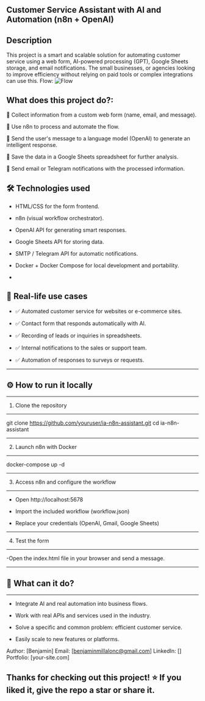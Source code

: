 

Customer Service Assistant with AI and Automation (n8n + OpenAI)
-
Description
-

This project is a smart and scalable solution for automating customer service using a web form, AI-powered processing (GPT), Google Sheets storage, and email notifications.
The small businesses, or agencies looking to improve efficiency without relying on paid tools or complex integrations can use this.
Flow:
![Flow](https://github.com/user-attachments/assets/6cac5d79-3f2d-44d7-96f1-d8c919ca6977)

What does this project do?:
-

🔹 Collect information from a custom web form (name, email, and message).

🔹 Use n8n to process and automate the flow.

🔹 Send the user's message to a language model (OpenAI) to generate an intelligent response.

🔹 Save the data in a Google Sheets spreadsheet for further analysis.

🔹 Send email or Telegram notifications with the processed information.

🛠️ Technologies used
-

- HTML/CSS for the form frontend.

- n8n (visual workflow orchestrator).

- OpenAI API for generating smart responses.

- Google Sheets API for storing data.

- SMTP / Telegram API for automatic notifications.

- Docker + Docker Compose for local development and portability.
-
🎯 Real-life use cases
-
- ✅ Automated customer service for websites or e-commerce sites.

- ✅ Contact form that responds automatically with AI.

- ✅ Recording of leads or inquiries in spreadsheets.

- ✅ Internal notifications to the sales or support team.

- ✅ Automation of responses to surveys or requests.

----------------------------------------------------------------------------------------------------------------------------------------------------------------------------------------------------------------------------
⚙️ How to run it locally
-

----------------------------------------------------------------------------------------------------------------------------------------------------------------------------------------------------------------------------
1. Clone the repository

--------------------------------------------------------------------------------------------------------------------------------------------------------------------------------------------------------------------------------
git clone https://github.com/youruser/ia-n8n-assistant.git
cd ia-n8n-assistant

--------------------------------------------------------------------------------------------------------------------------------------------------------------------------------------------------------------------------------
2. Launch n8n with Docker
--------------------------------------------------------------------------------------------------------------------------------------------------------------------------------------------------------------------------------
docker-compose up -d

--------------------------------------------------------------------------------------------------------------------------------------------------------------------------------------------------------------------------------
3. Access n8n and configure the workflow

------------------------------------------------------------------------------------------------------------------------------------------------------------------------------------------------------------------------------------------------
- Open http://localhost:5678

- Import the included workflow (workflow.json)

- Replace your credentials (OpenAI, Gmail, Google Sheets)
---
4. Test the form

---
-Open the index.html file in your browser and send a message.

---
💼 What can it do?
-
---

- Integrate AI and real automation into business flows.

- Work with real APIs and services used in the industry.

- Solve a specific and common problem: efficient customer service.

- Easily scale to new features or platforms.

Author: [Benjamin] Email: [benjaminmillalonc@gmail.com] LinkedIn: [] Portfolio: [your-site.com]

Thanks for checking out this project! ⭐ If you liked it, give the repo a star or share it.
----------------------------------------------------------------------------------------------------------------------------------------------------------------------------------------------------------------------------
